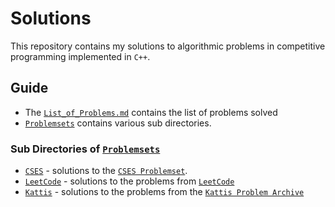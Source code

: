 # Solutions 
This repository contains my solutions to algorithmic problems in competitive programming implemented in `C++`.


## Guide
- The [`List_of_Problems.md`](./List_of_Problems.md) contains the list of problems solved
- [`Problemsets`](/Problemsets/) contains various sub directories. 

### Sub Directories of [`Problemsets`](/Problemsets/)
- [`CSES`](/Problemsets/CSES/) - solutions to the [`CSES Problemset`](https://cses.fi/problemset/).
- [`LeetCode`](/Problemsets/Leetcode/) - solutions to the problems from [`LeetCode`](https://leetcode.com/problemset/)
- [`Kattis`](/Problemsets/Kattis/) - solutions to the problems from the [`Kattis Problem Archive`](https://open.kattis.com/)

